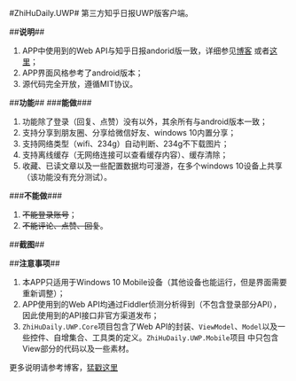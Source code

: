 #ZhiHuDaily.UWP#
第三方知乎日报UWP版客户端。

##**说明**##
1. APP中使用到的Web API与知乎日报andorid版一致，详细参见[博客](http://www.cnblogs.com/xiaozhi_5638/p/5056217.html)
或者[这里](https://github.com/sherlockchou86/ZhiHuDaily.UWP/blob/master/ZhiHuDaily.UWP.Core/Https/ServiceURL.cs)；
2. APP界面风格参考了android版本；
3. 源代码完全开放，遵循MIT协议。

##**功能**##
###**能做**###
1. 功能除了登录（回复、点赞）没有以外，其余所有与android版本一致；
2. 支持分享到朋友圈、分享给微信好友、windows 10内置分享；
3. 支持网络类型（wifi、234g）自动判断、234g不下载图片；
4. 支持离线缓存（无网络连接可以查看缓存内容）、缓存清除；
5. 收藏、已读文章以及一些配置数据均可漫游，在多个windows 10设备上共享（该功能没有充分测试）。

###**不能做**###
1. ~~不能登录账号~~；
2. ~~不能评论、点赞、回复~~。

##**截图**##

##**注意事项**##

1. 本APP只适用于Windows 10 Mobile设备（其他设备也能运行，但是界面需要重新调整）；
2. APP使用到的Web API均通过Fiddler侦测分析得到（不包含登录部分API），因此使用到的API接口非官方渠道发布；
3. `ZhiHuDaily.UWP.Core`项目包含了Web API的封装、`ViewModel`、`Model`以及一些控件、自增集合、工具类的定义。`ZhiHuDaily.UWP.Mobile`项目
中只包含View部分的代码以及一些素材。

更多说明请参考博客，[猛戳这里](http://www.cnblogs.com/xiaozhi_5638/)